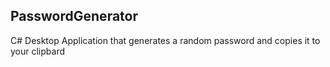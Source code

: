 ## PasswordGenerator

C# Desktop Application that generates a random password and copies it to your clipbard
